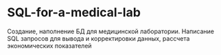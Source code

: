 # SQL-for-a-medical-lab
Создание, наполнение БД для медицинской лаборатории. Написание SQL запросов для вывода и корректировки данных, рассчета экономических показателей

